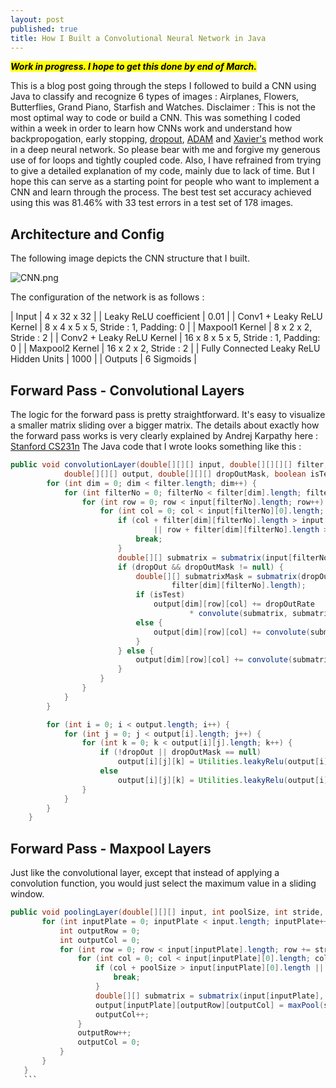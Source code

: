 ```yaml
---
layout: post
published: true
title: How I Built a Convolutional Neural Network in Java
---
```

**_<mark>Work in progress. I hope to get this done by end of March.</mark>_**

This is a blog post going through the steps I followed to build a CNN using Java to classify and recognize 6 types of images : Airplanes, Flowers, Butterflies, Grand Piano, Starfish and Watches. Disclaimer : This is not the most optimal way to code or build a CNN. This was something I coded within a week in order to learn how CNNs work and understand how backpropogation, early stopping, [dropout](https://www.cs.toronto.edu/~hinton/absps/JMLRdropout.pdf), [ADAM](https://arxiv.org/pdf/1412.6980.pdf) and [Xavier's](http://deepdish.io/2015/02/24/network-initialization/) method work in a deep neural network. So please bear with me and forgive my generous use of for loops and tightly coupled code. Also, I have refrained from trying to give a detailed explanation of my code, mainly due to lack of time. But I hope this can serve as a starting point for people who want to implement a CNN and learn through the process.
The best test set accuracy achieved using this was 81.46% with 33 test errors in a test set of 178 images.

## Architecture and Config
The following image depicts the CNN structure that I built.  

![CNN.png]({{site.baseurl}}/img/CNN.png)  

The configuration of the network is as follows :  

| Input | 4 x 32 x 32 |
| Leaky ReLU coefficient | 0.01 |
| Conv1 + Leaky ReLU Kernel | 8 x 4 x 5 x 5, Stride : 1, Padding: 0 |
| Maxpool1 Kernel | 8 x 2 x 2, Stride : 2 |
| Conv2 + Leaky ReLU Kernel | 16 x 8 x 5 x 5, Stride : 1, Padding: 0 |
| Maxpool2 Kernel | 16 x 2 x 2, Stride : 2 |
| Fully Connected Leaky ReLU Hidden Units | 1000 |
| Outputs | 6 Sigmoids |

## Forward Pass - Convolutional Layers
The logic for the forward pass is pretty straightforward. It's easy to visualize a smaller matrix sliding over a bigger matrix. The details about exactly how the forward pass works is very clearly explained by Andrej Karpathy here : [Stanford CS231n](http://cs231n.github.io/convolutional-networks/)
The Java code that I wrote looks something like this : 

```java
public void convolutionLayer(double[][][] input, double[][][][] filter, double[] bias, int stride,
			double[][][] output, double[][][] dropOutMask, boolean isTest) {
		for (int dim = 0; dim < filter.length; dim++) {
			for (int filterNo = 0; filterNo < filter[dim].length; filterNo++) {
				for (int row = 0; row < input[filterNo].length; row++) {
					for (int col = 0; col < input[filterNo][0].length; col++) {
						if (col + filter[dim][filterNo].length > input[filterNo][0].length
								|| row + filter[dim][filterNo].length > input[filterNo].length) {
							break;
						}
						double[][] submatrix = submatrix(input[filterNo], row, col, filter[dim][filterNo].length);
						if (dropOut && dropOutMask != null) {
							double[][] submatrixMask = submatrix(dropOutMask[filterNo], row, col,
									filter[dim][filterNo].length);
							if (isTest)
								output[dim][row][col] += dropOutRate
										* convolute(submatrix, submatrixMask, filter[dim][filterNo]);
							else {
								output[dim][row][col] += convolute(submatrix, submatrixMask, filter[dim][filterNo]);
							}
						} else {
							output[dim][row][col] += convolute(submatrix, filter[dim][filterNo]);
						}
					}
				}
			}
		}

		for (int i = 0; i < output.length; i++) {
			for (int j = 0; j < output[i].length; j++) {
				for (int k = 0; k < output[i][j].length; k++) {
					if (!dropOut || dropOutMask == null)
						output[i][j][k] = Utilities.leakyRelu(output[i][j][k] + biasInitialValue * bias[i]);
					else
						output[i][j][k] = Utilities.leakyRelu(output[i][j][k] + biasInitialValue * bias[i]);
				}
			}
		}
	}
 ```
 
 ## Forward Pass - Maxpool Layers
 Just like the convolutional layer, except that instead of applying a convolution function, you would just select the maximum value in a sliding window.
 
 ```java
 public void poolingLayer(double[][][] input, int poolSize, int stride, double[][][] output) {
		for (int inputPlate = 0; inputPlate < input.length; inputPlate++) {
			int outputRow = 0;
			int outputCol = 0;
			for (int row = 0; row < input[inputPlate].length; row += stride) {
				for (int col = 0; col < input[inputPlate][0].length; col += stride) {
					if (col + poolSize > input[inputPlate][0].length || row + poolSize > input[inputPlate].length) {
						break;
					}
					double[][] submatrix = submatrix(input[inputPlate], row, col, poolSize);
					output[inputPlate][outputRow][outputCol] = maxPool(submatrix);
					outputCol++;
				}
				outputRow++;
				outputCol = 0;
			}
		}
	}
    ```

